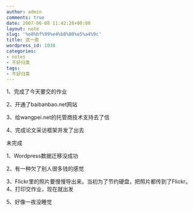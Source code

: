 ```yaml
---
author: admin
comments: true
date: 2007-06-08 11:42:28+00:00
layout: note
slug: '%e8%bf%99%e4%b8%80%e5%a4%9c'
title: 这一夜
wordpress_id: 1038
categories:
- notes
- 不好归类
tags:
- 不好归类
---
```


1、完成了今天要交的作业

2、开通了baibanbao.net网站

3、给wangpei.net的托管商技术支持去了信

4、完成论文采访框架并发了出去

未完成

1、Wordpress数据迁移没成功

2、有一种欠了别人很多钱的感觉

3、Flickr里的照片要慢慢导出来。当初为了节约硬盘，把照片都传到了Flickr。
4、打印交作业，现在就出发

5、好像一夜没睡觉

